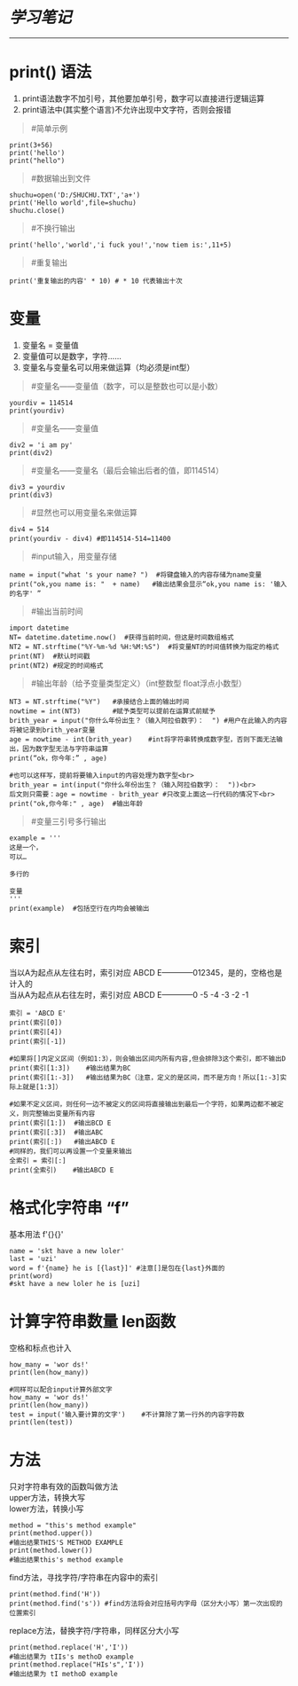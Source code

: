 # *学习笔记*
----------

# print() 语法

1. print语法数字不加引号，其他要加单引号，数字可以直接进行逻辑运算
2. print语法中(其实整个语言)不允许出现中文字符，否则会报错


> #简单示例

    print(3+56)
    print('hello')
    print("hello")

> #数据输出到文件

    shuchu=open('D:/SHUCHU.TXT','a+')
    print('Hello world',file=shuchu)
    shuchu.close()

> #不换行输出

    print('hello','world','i fuck you!','now tiem is:',11+5)

> #重复输出

    print('重复输出的内容' * 10) # * 10 代表输出十次



# 变量

1. 变量名 = 变量值
2. 变量值可以是数字，字符……
3. 变量名与变量名可以用来做运算（均必须是int型）

> #变量名——变量值（数字，可以是整数也可以是小数）

    yourdiv = 114514
    print(yourdiv)

> #变量名——变量值

    div2 = 'i am py'
    print(div2)

> #变量名——变量名（最后会输出后者的值，即114514）

    div3 = yourdiv
    print(div3)

> #显然也可以用变量名来做运算

    div4 = 514
    print(yourdiv - div4) #即114514-514=11400

> #input输入，用变量存储

    name = input("what 's your name? ")  #将键盘输入的内容存储为name变量
    print("ok,you name is: "  + name)   #输出结果会显示“ok,you name is: '输入的名字' ”

> #输出当前时间

    import datetime  
    NT= datetime.datetime.now()  #获得当前时间，但这是时间数组格式
    NT2 = NT.strftime("%Y-%m-%d %H:%M:%S")  #将变量NT的时间值转换为指定的格式
    print(NT)  #默认时间戳
    print(NT2) #规定的时间格式


> #输出年龄（给予变量类型定义）（int整数型 float浮点小数型）<br>

    NT3 = NT.strftime("%Y")   #承接结合上面的输出时间
    nowtime = int(NT3)        #赋予类型可以提前在运算式前赋予
    brith_year = input("你什么年份出生？（输入阿拉伯数字）：  ") #用户在此输入的内容将被记录到brith_year变量
    age = nowtime - int(brith_year)    #int将字符串转换成数字型，否则下面无法输出，因为数字型无法与字符串运算
    print(“ok，你今年:” , age)

    #也可以这样写，提前将要输入input的内容处理为数字型<br>
    brith_year = int(input("你什么年份出生？（输入阿拉伯数字）：  "))<br>
    后文则只需要：age = nowtime - brith_year #只改变上面这一行代码的情况下<br>
    print("ok,你今年:" , age)  #输出年龄


> #变量三引号多行输出<br>

    example = '''
    这是一个，
    可以…

    多行的

    变量
    '''
    print(example)  #包括空行在内均会被输出

# 索引

当以A为起点从左往右时，索引对应 ABCD E————012345，是的，空格也是计入的<br>
当从A为起点从右往左时，索引对应 ABCD E————0 -5 -4 -3 -2 -1

    索引 = 'ABCD E'
    print(索引[0])
    print(索引[4])
    print(索引[-1])

    #如果将[]内定义区间（例如1:3），则会输出区间内所有内容,但会排除3这个索引，即不输出D
    print(索引[1:3])    #输出结果为BC
    print(索引[1:-3])   #输出结果为BC（注意，定义的是区间，而不是方向！所以[1:-3]实际上就是[1:3]）

    #如果不定义区间，则任何一边不被定义的区间将直接输出到最后一个字符，如果两边都不被定义，则完整输出变量所有内容
    print(索引[1:])  #输出BCD E
    print(索引[:3])  #输出ABC
    print(索引[:])   #输出ABCD E
    #同样的，我们可以再设置一个变量来输出
    全索引 = 索引[:]
    print(全索引)    #输出ABCD E

# 格式化字符串 “f”
基本用法 f'{}{}'

    name = 'skt have a new loler'
    last = 'uzi'
    word = f'{name} he is [{last}]' #注意[]是包在{last}外面的
    print(word)
    #skt have a new loler he is [uzi]

# 计算字符串数量 len函数
空格和标点也计入

    how_many = 'wor ds!'
    print(len(how_many))

    #同样可以配合input计算外部文字
    how_many = 'wor ds!'
    print(len(how_many))
    test = input('输入要计算的文字')    #不计算除了第一行外的内容字符数
    print(len(test))

# 方法
只对字符串有效的函数叫做方法<br>
upper方法，转换大写<br>
lower方法，转换小写<br>

    method = "this's method example"
    print(method.upper())
    #输出结果THIS'S METHOD EXAMPLE
    print(method.lower())
    #输出结果this's method example

find方法，寻找字符/字符串在内容中的索引<br>

    print(method.find('H'))
    print(method.find('s')) #find方法将会对应括号内字母（区分大小写）第一次出现的位置索引

replace方法，替换字符/字符串，同样区分大小写

    print(method.replace('H','I'))
    #输出结果为 tIIs's methoD example
    print(method.replace("HIs's",'I'))
    #输出结果为 tI methoD example
